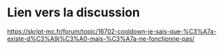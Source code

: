 # Lien vers la discussion

https://skript-mc.fr/forum/topic/16702-cooldown-je-sais-que-%C3%A7a-existe-d%C3%A9j%C3%A0-mais-%C3%A7a-ne-fonctionne-pas/
